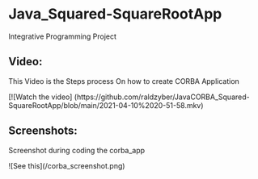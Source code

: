 # Java_Squared-SquareRootApp
Integrative Programming Project
 ## Video:
<p> This Video is the Steps process  On how to create CORBA Application </p>
[![Watch the video] (https://github.com/raldzyber/JavaCORBA_Squared-SquareRootApp/blob/main/2021-04-10%2020-51-58.mkv)

## Screenshots:
<p> Screenshot during coding the corba_app </p>
 ![See this](/corba_screenshot.png)
